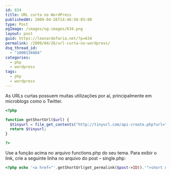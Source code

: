 ```yaml
---
id: 634
title: URL curta no WordPress
publishedAt: 2009-04-26T14:46:56-03:00
type: Post
ogImage: /images/og-images/634.png
layout: post
guid: https://leonardofaria.net/?p=634
permalink: /2009/04/26/url-curta-no-wordpress/
dsq_thread_id:
  - "1000136884"
categories:
  - php
  - wordpress
tags:
  - php
  - wordpress
---
```

As URLs curtas possuem muitas utilizações por aí, principalmente em microblogs como o Twitter.

```php
<?php

function getShortUrl($url) {
  $tinyurl = file_get_contents("http://tinyurl.com/api-create.php?url=".$url);
  return $tinyurl;
}

?>
```

Use a função acima no arquivo functions.php do seu tema. Para exibir o link, crie a seguinte linha no arquivo do post – single.php:

```php
<?php echo '<a href="'.getShortUrl(get_permalink($post->ID)).'">short url'; ?>
```
